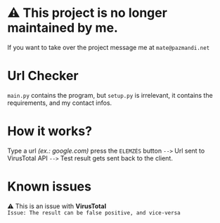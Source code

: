 # ⚠️ This project is no longer maintained by me.
If you want to take over the project message me at `mate@pazmandi.net`

# Url Checker
`main.py` contains the program, but `setup.py` is irrelevant, it contains the requirements, and my contact infos.

# How it works?
Type a url *(ex.: google.com)* press the `ELEMZÉS` button `-->` Url sent to VirusTotal API `-->` Test result gets sent back to the client.

# Known issues
⚠️ This is an issue with **VirusTotal** <br>
`Issue: The result can be false positive, and vice-versa`
